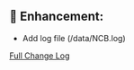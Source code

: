 ## 🔨 Enhancement:
- Add log file (/data/NCB.log)

[Full Change Log](https://github.com/Sebclem/hassio-nextcloud-backup/compare/0.7.1...0.7.2)
